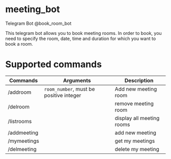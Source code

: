# meeting_bot
Telegram  Bot @book_room_bot

This telegram bot allows you to book meeting rooms. In order to book, you need to specify the room, date, time and duration for which you want to book a room.

# Supported  commands


| Commands       |Arguments                               |Description                         |
|----------------|----------------------------------------|-------------------------------|
|/addroom        |`room_number`, must be positive integer |Add new meeting room           |
|/delroom        |                                        |remove meeting room            |
|/listrooms      |                                        |display all meeting rooms      |
|/addmeeting     |                                        |add new meeting                |
|/mymeetings     |                                        |get my meetings                |
|/delmeeting     |                                        |delete my meeting              |
